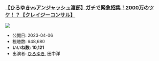 ### [【ひろゆきvsアンジャッシュ渡部】ガチで緊急招集！2000万のツケ！？【クレイジーコンサル】](https://www.youtube.com/watch?v=cuo3RJ4zAGQ)
[![](https://img.youtube.com/vi/cuo3RJ4zAGQ/sddefault.jpg)](https://www.youtube.com/watch?v=cuo3RJ4zAGQ)
-   公開日: 2023-04-06
-   視聴数: 648,680
-   **いいね数: 10,121**
-   出演者: [ひろゆき](/rehacq_fan/people/ひろゆき "wikilink"), 田中洋
